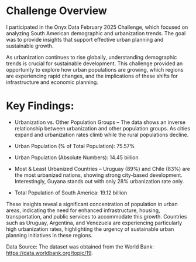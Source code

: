 # Challenge Overview
I participated in the Onyx Data February 2025 Challenge, which focused on analyzing South American demographic and urbanization trends. The goal was to provide insights that support effective urban planning and sustainable growth.

As urbanization continues to rise globally, understanding demographic trends is crucial for sustainable development. This challenge provided an opportunity to explore how urban populations are growing, which regions are experiencing rapid changes, and the implications of these shifts for infrastructure and economic planning.

# Key Findings:

- Urbanization vs. Other Population Groups – The data shows an inverse relationship between urbanization and other population groups. As cities expand and urbanization rates climb while the rural populations decline.

- Urban Population (% of Total Population): 75.57%

- Urban Population (Absolute Numbers): 14.45 billion

- Most & Least Urbanized Countries – Uruguay (89%) and Chile (83%) are the most urbanized nations, showing strong city-based development. Interestingly, Guyana stands out with only 28% urbanization rate only.

- Total Population of South America: 19.12 billion

These insights reveal a significant concentration of population in urban areas, indicating the need for enhanced infrastructure, housing, transportation, and public services to accommodate this growth. Countries such as Uruguay, Argentina, and Venezuela are experiencing particularly high urbanization rates, highlighting the urgency of sustainable urban planning initiatives in these regions.

Data Source: The dataset was obtained from the World Bank: https://data.worldbank.org/topic/19.
